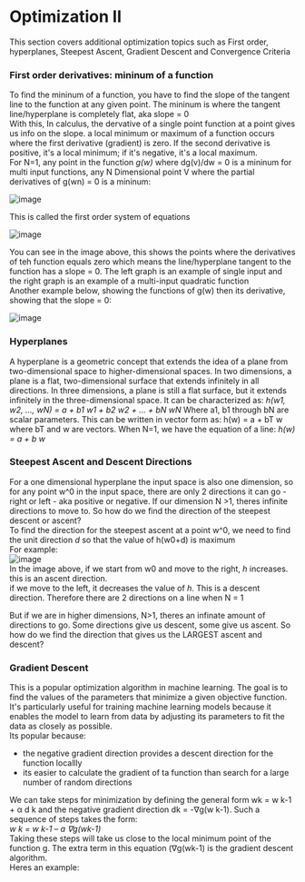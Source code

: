 # Optimization II

This section covers additional optimization topics such as First order, hyperplanes, Steepest Ascent, Gradient Descent and Convergence Criteria

### First order derivatives: mininum of a function  
To find the mininum of a function, you have to find the slope of the tangent line to the function at any given point. The mininum is where the tangent line/hyperplane is completely flat, aka slope = 0  
With this, In calculus, the dervative of a single point function at a point gives us info on the slope. a local minimum or maximum of a function occurs where the first derivative (gradient) is zero. If the second derivative is positive, it's a local minimum; if it's negative, it's a local maximum.   
For N=1, any point in the function _g(w)_  where dg(v)/dw = 0 is a mininum 
for multi input functions, any N Dimensional point V where the partial derivatives of g(wn) = 0  is a mininum:  
  
![image](https://github.com/erazo-janet/machinelearning/assets/76828004/e304668d-4031-4a78-a329-fc24c42f24b8)    
  
This is called the first order system of equations    
   
![image](https://github.com/erazo-janet/machinelearning/assets/76828004/d31515b9-0c85-4c66-9076-3620f8c158b0)  
  
You can see in the image above, this shows the points where the derivatives of teh function equals zero which means the line/hyperplane tangent to the function has a slope = 0. The left graph is an example of single input and the right graph is an example of a multi-input quadratic function  
Another example below, showing the functions of g(w) then its derivative, showing that the slope = 0:  
  
![image](https://github.com/erazo-janet/machinelearning/assets/76828004/649aec06-fefb-4a3d-8685-c8d63dfb55df)  

### Hyperplanes
A hyperplane is a geometric concept that extends the idea of a plane from two-dimensional space to higher-dimensional spaces. In two dimensions, a plane is a flat, two-dimensional surface that extends infinitely in all directions. In three dimensions, a plane is still a flat surface, but it extends infinitely in the three-dimensional space.
It can be characterized as: _h(w1, w2, …, wN) = a + b1 w1 + b2 w2 + … + bN wN_ Where a1, b1 through bN are scalar parameters. This can be written in vector form as: h(w) = a + bT w where bT and w are vectors. When N=1, we have the equation of a line: _h(w) = a + b w_

### Steepest Ascent and Descent Directions
For a one dimensional hyperplane the input space is also one dimension, so for any point w^0 in the input space, there are only 2 directions it can go - right or left - aka positive or negative. If our dimension N >1, theres infinite directions to move to. So how do we find the direction of the steepest descent or ascent?  
To find the direction for the steepest ascent at a point w^0, we need to find the unit direction _d_ so that the value of h(w0+d) is maximum   
For example:  
![image](https://github.com/erazo-janet/machinelearning/assets/76828004/0f049b1e-08ad-4781-8ea5-a5d9e0afa2a2)   
In the image above, if we start from w0 and move to the right, _h_ increases. this is an ascent direction.  
if we move to the left, it decreases the value of _h_. This is a descent direction. Therefore there are 2 directions on a line when N = 1  
  
But if we are in higher dimensions, N>1, theres an infinate amount of directions to go. Some directions give us descent, some give us ascent. So how do we find the direction that gives us the LARGEST ascent and descent?


### Gradient Descent
This is a popular optimization algorithm in machine learning. The goal is to find the values of the parameters that minimize a given objective function. It's particularly useful for training machine learning models because it enables the model to learn from data by adjusting its parameters to fit the data as closely as possible.  
Its popular because:  
* the negative gradient direction provides a descent direction for the function locallly
* its easier to calculate the gradient of ta function than search for a large number of random directions
  
We can take steps for minimization by defining the general form wk = w k-1 + α d k and the negative gradient direction dk = -∇g(w k-1). Such a sequence of steps takes the form:  
_w k = w k-1 – a ∇g(wk-1)_  
Taking these steps will take us close to the local minimum point of the function g. The extra term in this equation (∇g(wk-1) is the gradient descent algorithm.  
Heres an example:  










